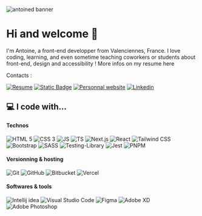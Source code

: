 ![antoined banner](https://github.com/adangleterre/adangleterre/assets/45876792/3db5f6c9-5a1f-4b8e-928c-6ce63087b277)

# Hi and welcome 👋

I'm Antoine, a front-end developper from Valenciennes, France. I love coding, learning, and even sometime teaching coworkers or students about front-end, design and accessibility ! More infos on my resume here

Contacts :

[![Resume](https://img.shields.io/badge/Take%20a%20lookt%20at%20my%20resume-%20%231E4D85?style=flat-square&logo=CV&logoColor=%23EAF1F6)](https://drive.google.com/file/d/1tjdjfRHZ6Q07skRe19hsihYCxvw4dIuU/view?usp=sharing)
[![Static Badge](https://img.shields.io/badge/Send%20me%20an%20email-%20%232A1B85?style=flat-square&logo=gmail&logoColor=%23EAF1F6)](mailto:bonjour@antoinedangleterre.com)
[![Personnal website](https://img.shields.io/badge/Visit%20my%20personnal%20website-%20%231B4D85?style=flat-square&logo=google-chrome&logoColor=%23EAF1F6)](https://antoinedangleterre.com)
[![Linkedin](https://img.shields.io/badge/Find%20me%20on%20LinkedIn-%20%23631B85?style=flat-square&logo=linkedin&logoColor=%23EAF1F6)](https://fr.linkedin.com/in/antoine-dangleterre)


## 💻 I code with...

#### Technos
![HTML 5](https://github.com/adangleterre/adangleterre/assets/45876792/7daba958-0408-4fed-b407-acfd98e86e4d)
![CSS 3](https://github.com/adangleterre/adangleterre/assets/45876792/5bdc1dcb-b7db-4a37-9341-ba2d36b02364)
![JS](https://github.com/adangleterre/adangleterre/assets/45876792/a6ff9932-bb16-4224-a526-81f90b4c4507)
![TS](https://img.shields.io/badge/TypeScript-007ACC?style=for-the-badge&logo=typescript&logoColor=white)
![Next.js](https://github.com/adangleterre/adangleterre/assets/45876792/6794dcd6-6f38-4f39-bc37-f0dee5f5eb54)
![React](https://github.com/adangleterre/adangleterre/assets/45876792/0f15baaa-ca71-492a-998f-d00ecaf9aa2d)
![Tailwind CSS](https://github.com/adangleterre/adangleterre/assets/45876792/3f077e10-688f-47b0-81ae-530fffa5c65f)
![Bootstrap](https://github.com/adangleterre/adangleterre/assets/45876792/c2afc014-67e9-4665-b125-0f8356f1b932)
![SASS](https://img.shields.io/badge/SASS-hotpink.svg?style=for-the-badge&logo=SASS&logoColor=white)
![Testing-Library](https://img.shields.io/badge/-TestingLibrary-%23E33332?style=for-the-badge&logo=testing-library&logoColor=white)
![Jest](https://img.shields.io/badge/-jest-%23C21325?style=for-the-badge&logo=jest&logoColor=white)
![PNPM](https://img.shields.io/badge/pnpm-%234a4a4a.svg?style=for-the-badge&logo=pnpm&logoColor=f69220)

#### Versionning & hosting
![Git](https://img.shields.io/badge/git-%23F05033.svg?style=for-the-badge&logo=git&logoColor=white)
![GitHub](https://img.shields.io/badge/github-%23121011.svg?style=for-the-badge&logo=github&logoColor=white)
![Bitbucket](https://img.shields.io/badge/bitbucket-%230047B3.svg?style=for-the-badge&logo=bitbucket&logoColor=white)
![Vercel](https://github.com/adangleterre/adangleterre/assets/45876792/95ada2d9-3cb0-4719-9c2d-96f87edf0c9b)

#### Softwares & tools
![Intellij idea](https://github.com/adangleterre/adangleterre/assets/45876792/f3411124-cd52-4ffe-b176-cb12cd05e89f)
![Visual Studio Code](https://github.com/adangleterre/adangleterre/assets/45876792/cd6796ca-0448-4b7d-8723-df7ce99e5eb9)
![Figma](https://github.com/adangleterre/adangleterre/assets/45876792/a73f8144-9420-48a3-bbff-513f29e33c11)
![Adobe XD](https://img.shields.io/badge/Adobe%20XD-470137?style=for-the-badge&logo=Adobe%20XD&logoColor=#FF61F6)
![Adobe Photoshop](https://github.com/adangleterre/adangleterre/assets/45876792/b727a163-640d-4fed-afac-ef1357e539a5)
